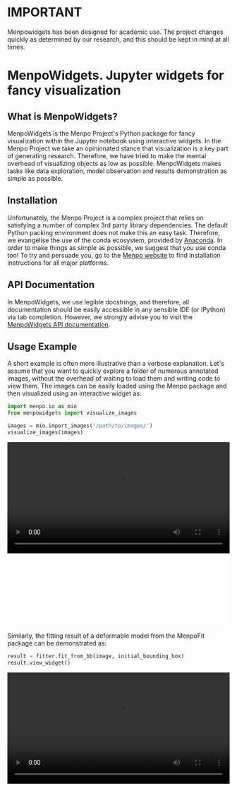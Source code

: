 IMPORTANT
=========
Menpowidgets has been designed for academic use. The project changes quickly as
determined by our research, and this should be kept in mind at all times.

MenpoWidgets. Jupyter widgets for fancy visualization
======================================================

What is MenpoWidgets?
---------------------
MenpoWidgets is the Menpo Project's Python package for fancy visualization within the Jupyter notebook using interactive widgets.
In the Menpo Project we take an opinionated stance that visualization is a key part of generating research. Therefore, we have tried
to make the mental overhead of visualizing objects as low as possible. MenpoWidgets makes tasks like data exploration, model observation
and results demonstration as simple as possible.

Installation
------------
Unfortunately, the Menpo Project is a complex project that relies on satisfying
a number of complex 3rd party library dependencies. The default Python packing
environment does not make this an easy task. Therefore, we evangelise the use
of the conda ecosystem, provided by
[Anaconda](https://store.continuum.io/cshop/anaconda/). In order to make things
as simple as possible, we suggest that you use conda too! To try and persuade
you, go to the [Menpo website](http://www.menpo.org/installation/) to find
installation instructions for all major platforms.

API Documentation
-----------------
In MenpoWidgets, we use legible docstrings, and therefore, all documentation
should be easily accessible in any sensible IDE (or IPython) via tab completion.
However, we strongly advise you to visit the [MenpoWidgets API documentation](http://menpowidgets.readthedocs.io/).

Usage Example
-------------
A short example is often more illustrative than a verbose explanation. Let's assume that you want to quickly explore a folder of numerous annotated images,
without the overhead of waiting to load them and writing code to view them. The images can be easily loaded using the Menpo package and then visualized using an
interactive widget as:

```python
import menpo.io as mio
from menpowidgets import visualize_images

images = mio.import_images('/path/to/images/')
visualize_images(images)
```

<video width="100%" autoplay loop><source src="docs/source/visualize_images.mp4" type="video/mp4">
Your browser does not support the video tag.
</video>


<iframe width="100%" src="docs/source/visualize_images.mp4" frameborder="0"></iframe>

Similarly, the fitting result of a deformable model from the MenpoFit package can be demonstrated as:

```python
result = fitter.fit_from_bb(image, initial_bounding_box)
result.view_widget()
```

<video width="100%" autoplay loop><source src="docs/source/view_result_widget.mp4" type="video/mp4">
Your browser does not support the video tag.
</video>
